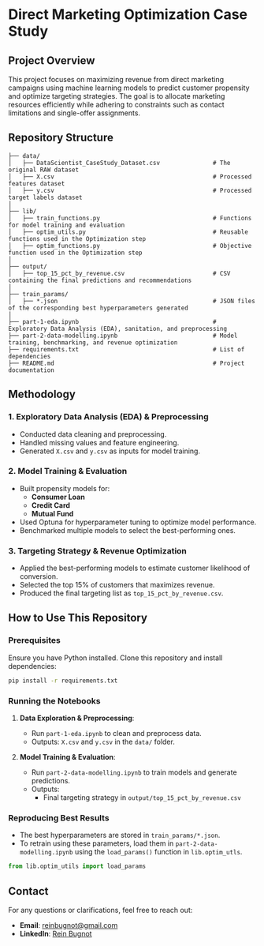 # Direct Marketing Optimization Case Study

## Project Overview
This project focuses on maximizing revenue from direct marketing campaigns using machine learning models to predict customer propensity and optimize targeting strategies. The goal is to allocate marketing resources efficiently while adhering to constraints such as contact limitations and single-offer assignments.

## Repository Structure
```
├── data/
│   ├── DataScientist_CaseStudy_Dataset.csv               # The original RAW dataset
│   ├── X.csv                                             # Processed features dataset
│   ├── y.csv                                             # Processed target labels dataset
│
├── lib/
│   ├── train_functions.py                                # Functions for model training and evaluation
│   ├── optim_utils.py                                    # Reusable functions used in the Optimization step
│   ├── optim_functions.py                                # Objective function used in the Optimization step
│
├── output/
│   ├── top_15_pct_by_revenue.csv                         # CSV containing the final predictions and recommendations
│
├── train_params/
│   ├── *.json                                            # JSON files of the corresponding best hyperparameters generated
│
├── part-1-eda.ipynb                                      # Exploratory Data Analysis (EDA), sanitation, and preprocessing
├── part-2-data-modelling.ipynb                           # Model training, benchmarking, and revenue optimization
├── requirements.txt                                      # List of dependencies
├── README.md                                             # Project documentation
```

## Methodology
### 1. Exploratory Data Analysis (EDA) & Preprocessing
- Conducted data cleaning and preprocessing.
- Handled missing values and feature engineering.
- Generated `X.csv` and `y.csv` as inputs for model training.

### 2. Model Training & Evaluation
- Built propensity models for:
  - **Consumer Loan**
  - **Credit Card**
  - **Mutual Fund**
- Used Optuna for hyperparameter tuning to optimize model performance.
- Benchmarked multiple models to select the best-performing ones.

### 3. Targeting Strategy & Revenue Optimization
- Applied the best-performing models to estimate customer likelihood of conversion.
- Selected the top 15% of customers that maximizes revenue.
- Produced the final targeting list as `top_15_pct_by_revenue.csv`.

## How to Use This Repository
### Prerequisites
Ensure you have Python installed. Clone this repository and install dependencies:
```sh
pip install -r requirements.txt
```

### Running the Notebooks
1. **Data Exploration & Preprocessing**:
   - Run `part-1-eda.ipynb` to clean and preprocess data.
   - Outputs: `X.csv` and `y.csv` in the `data/` folder.

2. **Model Training & Evaluation**:
   - Run `part-2-data-modelling.ipynb` to train models and generate predictions.
   - Outputs:
     - Final targeting strategy in `output/top_15_pct_by_revenue.csv`

### Reproducing Best Results
- The best hyperparameters are stored in `train_params/*.json`.
- To retrain using these parameters, load them in `part-2-data-modelling.ipynb` using the `load_params()` function in `lib.optim_utls`.
```python
from lib.optim_utils import load_params
```

## Contact
For any questions or clarifications, feel free to reach out:
- **Email**: reinbugnot@gmail.com
- **LinkedIn**: [Rein Bugnot](https://www.linkedin.com/in/reinbugnot/)
